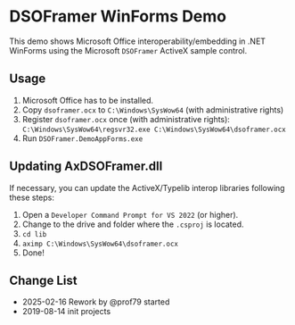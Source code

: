 # DSOFramer WinForms Demo

This demo shows Microsoft Office interoperability/embedding in .NET WinForms using the Microsoft `DSOFramer` ActiveX sample control.

## Usage

1. Microsoft Office has to be installed.
2. Copy `dsoframer.ocx` to `C:\Windows\SysWow64` (with administrative rights)
3. Register `dsoframer.ocx` once (with administrative rights): `C:\Windows\SysWow64\regsvr32.exe C:\Windows\SysWow64\dsoframer.ocx`
4. Run `DSOFramer.DemoAppForms.exe`

## Updating AxDSOFramer.dll

If necessary, you can update the ActiveX/Typelib interop libraries following these steps:

1. Open a `Developer Command Prompt for VS 2022` (or higher).
2. Change to the drive and folder where the `.csproj` is located.
3. `cd lib`
4. `aximp C:\Windows\SysWow64\dsoframer.ocx`
5. Done!

## Change List

* 2025-02-16 Rework by @prof79 started
* 2019-08-14 init projects
